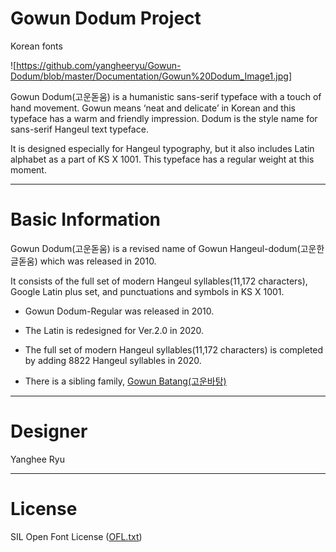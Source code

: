 # Gowun Dodum Project
Korean fonts

![https://github.com/yangheeryu/Gowun-Dodum/blob/master/Documentation/Gowun%20Dodum_Image1.jpg]

Gowun Dodum(고운돋움) is a humanistic sans-serif typeface with a touch of hand movement. Gowun means ‘neat and delicate’ in Korean and this typeface has a warm and friendly impression. Dodum is the style name for sans-serif Hangeul text typeface.

It is designed especially for Hangeul typography, but it also includes Latin alphabet as a part of KS X 1001. This typeface has a regular weight at this moment.

-----
# Basic Information
Gowun Dodum(고운돋움) is a revised name of Gowun Hangeul-dodum(고운한글돋움) which was released in 2010. 

It consists of the full set of modern Hangeul syllables(11,172 characters), Google Latin plus set, and punctuations and symbols in KS X 1001. 


- Gowun Dodum-Regular was released in 2010.
 
- The Latin is redesigned for Ver.2.0 in 2020.

- The full set of modern Hangeul syllables(11,172 characters) is completed by adding 8822 Hangeul syllables in 2020.

- There is a sibling family, [Gowun Batang(고운바탕)](https://github.com/yangheeryu/Gowun-Batang)

-----
# Designer

Yanghee Ryu

-----

# License

SIL Open Font License ([OFL.txt](OFL.txt))
